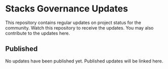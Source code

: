 # Stacks Governance Updates

This repository contains regular updates on project status for the community. Watch this repository to receive the updates. You may also contribute to the updates here.

## Published

No updates have been published yet. Published updates will be linked here.
